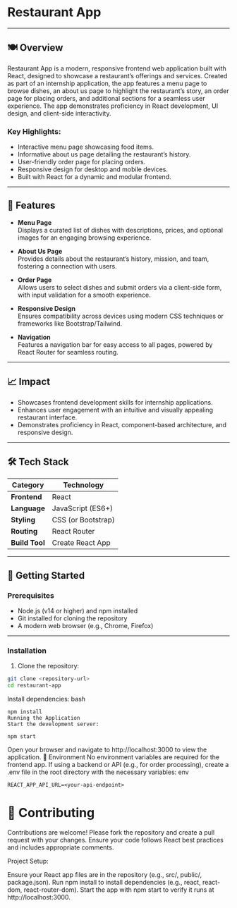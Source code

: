 # Restaurant App

---

## 🍽️ Overview
Restaurant App is a modern, responsive frontend web application built with React, designed to showcase a restaurant’s offerings and services. Created as part of an internship application, the app features a menu page to browse dishes, an about us page to highlight the restaurant’s story, an order page for placing orders, and additional sections for a seamless user experience. The app demonstrates proficiency in React development, UI design, and client-side interactivity.

### Key Highlights:
- Interactive menu page showcasing food items.
- Informative about us page detailing the restaurant’s history.
- User-friendly order page for placing orders.
- Responsive design for desktop and mobile devices.
- Built with React for a dynamic and modular frontend.

---

## 🚀 Features
- **Menu Page**  
  Displays a curated list of dishes with descriptions, prices, and optional images for an engaging browsing experience.

- **About Us Page**  
  Provides details about the restaurant’s history, mission, and team, fostering a connection with users.

- **Order Page**  
  Allows users to select dishes and submit orders via a client-side form, with input validation for a smooth experience.

- **Responsive Design**  
  Ensures compatibility across devices using modern CSS techniques or frameworks like Bootstrap/Tailwind.

- **Navigation**  
  Features a navigation bar for easy access to all pages, powered by React Router for seamless routing.

---

## 📈 Impact
- Showcases frontend development skills for internship applications.
- Enhances user engagement with an intuitive and visually appealing restaurant interface.
- Demonstrates proficiency in React, component-based architecture, and responsive design.

---

## 🛠 Tech Stack
| **Category**         | **Technology**          |
|-----------------------|-------------------------|
| **Frontend**         | React                  |
| **Language**         | JavaScript (ES6+)      |
| **Styling**          | CSS (or Bootstrap) |
| **Routing**          | React Router           |
| **Build Tool**       | Create React App       |

---

## 🚀 Getting Started

### Prerequisites
- Node.js (v14 or higher) and npm installed
- Git installed for cloning the repository
- A modern web browser (e.g., Chrome, Firefox)

---

### Installation
1. Clone the repository:
  ```bash
  git clone <repository-url>
  cd restaurant-app
```

Install dependencies:
bash
```
npm install
Running the Application
Start the development server:
```




```
npm start
```
Open your browser and navigate to http://localhost:3000 to view the application.
🌳 Environment
No environment variables are required for the frontend app.
If using a backend or API (e.g., for order processing), create a .env file in the root directory with the necessary variables:
env


```
REACT_APP_API_URL=<your-api-endpoint>
```
# 🤝 Contributing
Contributions are welcome! Please fork the repository and create a pull request with your changes. Ensure your code follows React best practices and includes appropriate comments.


Project Setup:

Ensure your React app files are in the repository (e.g., src/, public/, package.json).
Run npm install to install dependencies (e.g., react, react-dom, react-router-dom).
Start the app with npm start to verify it runs at http://localhost:3000.
